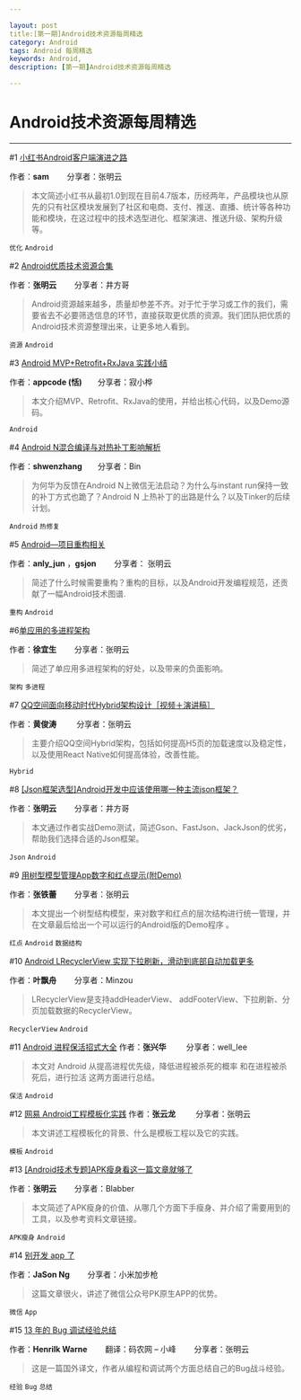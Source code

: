 ```yaml
---

layout: post
title:[第一期]Android技术资源每周精选
category: Android
tags: Android 每周精选
keywords: Android,
description: [第一期]Android技术资源每周精选

---
```

# Android技术资源每周精选

---
#1 [小红书Android客户端演进之路](http://blog.isming.me/2016/08/08/red-android-evolution/)

作者：**sam** &emsp;&emsp;分享者：张明云 

> 本文简述小红书从最初1.0到现在目前4.7版本，历经两年，产品模块也从原先的只有社区模块发展到了社区和电商、支付、推送、直播、统计等各种功能和模块，在这过程中的技术选型进化、框架演进、推送升级、架构升级等。

` 优化 ` ` Android `

#2 [Android优质技术资源合集](http://mp.weixin.qq.com/s?__biz=MzIwNjQ1NzQxNA==&mid=2247483691&idx=1&sn=6cad3bf51f6bcf1f2f3c303a3010070d&scene=1&srcid=0808MJirhk6tjvcE9BFR1ZhJ#rd)

作者：**张明云** &emsp;&emsp;分享者：井方哥


> Android资源越来越多，质量却参差不齐。对于忙于学习或工作的我们，需要省去不必要筛选信息的环节，直接获取更优质的资源。我们团队把优质的Android技术资源整理出来，让更多地人看到。

` 资源 ` ` Android `

#3 [Android MVP+Retrofit+RxJava 实践小结](http://www.diycode.cc/topics/236)

作者：**appcode (恬)**&emsp;&emsp;分享者：寂小桦


> 本文介绍MVP、Retrofit、RxJava的使用，并给出核心代码，以及Demo源码。

` Android `


#4 [Android N混合编译与对热补丁影响解析](http://mp.weixin.qq.com/s?__biz=MzAwNDY1ODY2OQ==&mid=2649286341&idx=1&sn=054d595af6e824cbe4edd79427fc2706&scene=1&srcid=0807eUxI1GaeIR11bh1TbnFu#rd)

作者：**shwenzhang**&emsp;&emsp;分享者：Bin


> 为何华为反馈在Android N上微信无法启动？为什么与instant run保持一致的补丁方式也跪了？Android N 上热补丁的出路是什么？以及Tinker的后续计划。

` Android ` ` 热修复 `

#5 [Android—项目重构相关](https://mp.weixin.qq.com/s?__biz=MzI0NDQ4OTIxMQ==&mid=2247483673&idx=1&sn=06d498f940d9e0a59d6da8b1dcbbb73e&scene=2&srcid=0730ooThBTwC6en7wPjN85EL&from=timeline&isappinstalled=0&uin=MTYzMjY2MTE1&key=8dcebf9e179c9f3ad355d8a5033f57726bea3c8cec5cde9470eb3ec56f5aa28ddd784d76941a690f3dc848eb78ce1fdd&devicetype=iMac+MacBookPro10%2C1+OSX+OSX+10.11.6+build)

作者：**anly_jun** ，**gsjon** &emsp;&emsp;分享者： 张明云


> 简述了什么时候需要重构？重构的目标，以及Android开发编程规范，还贡献了一幅Android技术图谱.

` 重构 ` ` Android `

#6[单应用的多进程架构](http://mp.weixin.qq.com/s?__biz=MzAxNzMxNzk5OQ==&mid=2649484574&idx=1&sn=0d4fde0fb26940f8d1cd421eed7d2292&scene=1&srcid=0807dUA8goqrkyB6absKELrU#rd)

作者：**徐宜生**&emsp;&emsp; 分享者：张明云


>  简述了单应用多进程架构的好处，以及带来的负面影响。

` 架构 ` ` 多进程 `

#7 [QQ空间面向移动时代Hybrid架构设计［视频＋演讲稿］](http://mp.weixin.qq.com/s?__biz=MjM5MDE0Mjc4MA==&mid=2650993637&idx=1&sn=8a2673272575abbef4b0f6dbc25e0186&scene=1&srcid=0807MfmYksI8MujtAXyDEKzI#rd)

作者：**黄俊涛** &emsp;&emsp; 分享者：张明云


> 主要介绍QQ空间Hybrid架构，包括如何提高H5页的加载速度以及稳定性，以及使用React Native如何提高体验，改善性能。

` Hybrid `



#8 [[Json框架选型]Android开发中应该使用哪一种主流json框架？](http://mp.weixin.qq.com/s?__biz=MzIwNjQ1NzQxNA==&mid=2247483730&idx=1&sn=149add2d2cf49a1925cb7c9ef47a0509&scene=4#wechat_redirect)

作者：**张明云** &emsp;&emsp;分享者：井方哥


> 本文通过作者实战Demo测试，简述Gson、FastJson、JackJson的优劣，帮助我们选择合适的Json框架。    

` Json ` ` Android `



#9 [用树型模型管理App数字和红点提示(附Demo)](http://mp.weixin.qq.com/s?__biz=MzA4NTg1MjM0Mg==&mid=2657261255&idx=1&sn=01ab92edada77803fc4ab7a575453d97&scene=1&srcid=0809W73ofDR3ZLz8iqyRTwVj#rd)

作者：**张铁蕾** &emsp;&emsp;分享者：张明云


>本文提出一个树型结构模型，来对数字和红点的层次结构进行统一管理，并在文章最后给出一个可以运行的Android版的Demo程序 。

` 红点 ` ` Android ` ` 数据结构 `


#10 [Android LRecyclerView 实现下拉刷新，滑动到底部自动加载更多](http://mp.weixin.qq.com/s?__biz=MzA3MDMyMjkzNg==&mid=2652261869&idx=1&sn=f70b2866353c8bb97bfc82df86c26646&scene=1&srcid=0811sZo8OuOSm8oL7qxluG9G#rd)

作者：**叶飘舟** &emsp;&emsp;分享者：Minzou


> LRecyclerView是支持addHeaderView、 addFooterView、下拉刷新、分页加载数据的RecyclerView。

` RecyclerView ` ` Android `

#11 [Android 进程保活招式大全](http://mp.weixin.qq.com/s?__biz=MzA3NTYzODYzMg==&mid=2653577617&idx=1&sn=623256a2ff94641036a6c9eea17baab8&scene=1&srcid=0811TFxQGTk75CMrxJQc41uP#rd)
作者：**张兴华**  &emsp;&emsp; 分享者：well_lee

> 本文对 Android 从提高进程优先级，降低进程被杀死的概率 和在进程被杀死后，进行拉活 这两方面进行总结。

` 保活 ` ` Android `


#12 [网易 Android工程模板化实践](http://mp.weixin.qq.com/s?__biz=MzA3ODg4MDk0Ng==&mid=2651112554&idx=1&sn=95e57e0d6cb95f5c209ee8065380a395&scene=1&srcid=08128BBKDdyh97fJ8nI8GFW2#rd)
作者：**张云龙**  &emsp;&emsp; 分享者：张明云


> 本文讲述工程模板化的背景、什么是模板工程以及它的实践。

` 模板 ` ` Android `

#13 [[Android技术专题]APK瘦身看这一篇文章就够了](http://mp.weixin.qq.com/s?__biz=MzIwNjQ1NzQxNA==&mid=2247483757&idx=1&sn=174e4248b56440b0415fd6301d8a7437&scene=4#wechat_redirect)

作者：**张明云**  &emsp;&emsp;分享者：Blabber


> 本文简述了APK瘦身的价值、从哪几个方面下手瘦身、并介绍了需要用到的工具，以及参考资料文章链接。

` APK瘦身 ` ` Android `



#14 [别开发 app 了](http://mp.weixin.qq.com/s?__biz=MjM5ODQwMjA4MA==&mid=2649293557&idx=1&sn=98f34bb53a54331887cb99972c89e1bc&scene=1&srcid=0809z6KN7DZ1M9gREjCEvlta#rd)

作者：**JaSon Ng**  &emsp;&emsp;分享者：小米加步枪


> 这篇文章很火，讲述了微信公众号PK原生APP的优势。


` 微信 ` ` App `



#15 [13 年的 Bug 调试经验总结](http://mp.weixin.qq.com/s?__biz=MjM5NzA1MTcyMA==&mid=2651161434&idx=2&sn=33cc38d8fa34c807369603bdd386576a&scene=1&srcid=0812xnKhag6AwOSg3q1OTpUm#rd)

作者：**Henrilk Warne**  &emsp;&emsp;翻译：码农网 – 小峰  &emsp;&emsp;分享者：张明云


> 这是一篇国外译文，作者从编程和调试两个方面总结自己的Bug战斗经验。

` 经验 ` ` Bug ` ` 总结 `
